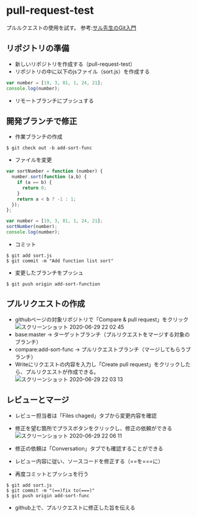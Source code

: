 # pull-request-test

プルルクエストの使用を試す。
参考:[サル先生のGit入門](https://backlog.com/ja/git-tutorial/pull-request/04/)


## リポジトリの準備

- 新しいリポジトリを作成する（pull-request-test）
- リポジトリの中に以下のjsファイル（sort.js）を作成する
```javascript
var number = [19, 3, 81, 1, 24, 21];
console.log(number);
```
- リモートブランチにプッシュする


## 開発ブランチで修正

- 作業ブランチの作成
```
$ git check out -b add-sort-func
```
- ファイルを変更
```javascript
var sortNumber = function (number) {
  number.sort(function (a,b) {
    if (a == b) {
      return 0;
    }
    return a < b ? -1 : 1;
  });
};

var number = [19, 3, 81, 1, 24, 21];
sortNumber(number);
console.log(number);
```
- コミット
```
$ git add sort.js
$ git commit -m "Add function list sort"
```
- 変更したブランチをプッシュ
```
$ git push origin add-sort-function
```

## プルリクエストの作成

- githubページの対象リポジトリで「Compare & pull request」をクリック
![スクリーンショット 2020-06-29 22 02 45](https://user-images.githubusercontent.com/67271461/86009707-7e2baf00-ba55-11ea-928f-80cf1a1add7a.png)
- base:master → ターゲットブランチ（プルリクエストをマージする対象のブランチ）
- compare:add-sort-func → プルリクエストブランチ（マージしてもらうブランチ）
- Writeにリクエストの内容を入力し「Create pull request」をクリックしたら、プルリクエストが作成できる。
![スクリーンショット 2020-06-29 22 03 13](https://user-images.githubusercontent.com/67271461/86011338-8553bc80-ba57-11ea-8a8e-5b534dbdd4e4.png)

## レビューとマージ

- レビュー担当者は「Files chaged」タブから変更内容を確認
- 修正を望む箇所でプラスボタンをクリックし、修正の依頼ができる
![スクリーンショット 2020-06-29 22 06 11](https://user-images.githubusercontent.com/67271461/86011626-e4193600-ba57-11ea-8691-0469dbd5efa2.png)

- 修正の依頼は「Conversation」タブでも確認することができる

- レビュー内容に従い、ソースコードを修正する（==を===に）
- 再度コミットとプッシュを行う
```
$ git add sort.js
$ git commit -m "(==)fix to(===)"
$ git push origin add-sort-func
```
- github上で、プルリクエストに修正した旨を伝える
